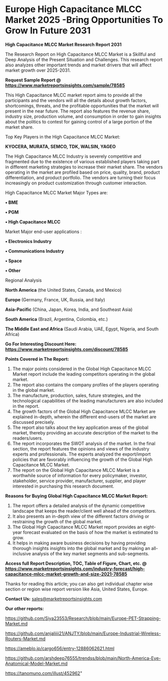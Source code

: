 # Europe High Capacitance MLCC Market 2025 -Bring Opportunities To Grow In Future 2031

<strong>High Capacitance MLCC Market Research Report 2031</strong>

The Research Report on High Capacitance MLCC Market is a Skillful and Deep Analysis of the Present Situation and Challenges. This research report also analyzes other important trends and market drivers that will affect market growth over 2025-2031.

<strong>Request Sample Report @ <a href=https://www.marketreportsinsights.com/sample/78585>https://www.marketreportsinsights.com/sample/78585</a></strong>

This High Capacitance MLCC market report aims to provide all the participants and the vendors will all the details about growth factors, shortcomings, threats, and the profitable opportunities that the market will present in the near future. The report also features the revenue share, industry size, production volume, and consumption in order to gain insights about the politics to contest for gaining control of a large portion of the market share.

Top Key Players in the High Capacitance MLCC Market:

<strong>KYOCERA, MURATA, SEMCO, TDK, WALSIN, YAGEO</strong>

The High Capacitance MLCC Industry is severely competitive and fragmented due to the existence of various established players taking part in different marketing strategies to increase their market share. The vendors operating in the market are profiled based on price, quality, brand, product differentiation, and product portfolio. The vendors are turning their focus increasingly on product customization through customer interaction.

High Capacitance MLCC Market Major Types are:

<strong>• BME

• PGM

• High Capacitance MLCC</strong>

Market Major end-user applications :

<strong>• Electronics Industry

• Communications Industry

• Space

• Other</strong>

Regional Analysis

</u><strong><b>North America</b></strong> (the United States, Canada, and Mexico)

<strong><b>Europe </b></strong>(Germany, France, UK, Russia, and Italy)

<strong><b>Asia-Pacific</b></strong> (China, Japan, Korea, India, and Southeast Asia)

<strong><b>South America</b></strong> (Brazil, Argentina, Colombia, etc.)

<strong><b>The Middle East and Africa</b></strong> (Saudi Arabia, UAE, Egypt, Nigeria, and South Africa)

<strong>Go For Interesting Discount Here: <a href=https://www.marketreportsinsights.com/discount/78585>https://www.marketreportsinsights.com/discount/78585</a></strong>

<strong>Points Covered in The Report:</strong>
<ol>
  <li>The major points considered in the Global High Capacitance MLCC Market report include the leading competitors operating in the global market.</li>
  <li>The report also contains the company profiles of the players operating in the global market.</li>
  <li>The manufacture, production, sales, future strategies, and the technological capabilities of the leading manufacturers are also included in the report.</li>
  <li>The growth factors of the Global High Capacitance MLCC Market are explained in-depth, wherein the different end-users of the market are discussed precisely.</li>
  <li>The report also talks about the key application areas of the global market, thereby providing an accurate description of the market to the readers/users.</li>
  <li>The report incorporates the SWOT analysis of the market. In the final section, the report features the opinions and views of the industry experts and professionals. The experts analyzed the export/import policies that are favorably influencing the growth of the Global High Capacitance MLCC Market.</li>
  <li>The report on the Global High Capacitance MLCC Market is a worthwhile source of information for every policymaker, investor, stakeholder, service provider, manufacturer, supplier, and player interested in purchasing this research document.</li>
</ol>
<strong>Reasons for Buying Global High Capacitance MLCC Market Report:</strong>

<ol>
  <li>The report offers a detailed analysis of the dynamic competitive landscape that keeps the reader/client well ahead of the competitors.</li>
  <li>It also presents an in-depth view of the different factors driving or restraining the growth of the global market.</li>
  <li>The Global High Capacitance MLCC Market report provides an eight-year forecast evaluated on the basis of how the market is estimated to grow.</li>
  <li>It helps in making aware business decisions by having providing thorough insights insights into the global market and by making an all-inclusive analysis of the key market segments and sub-segments.</li>
</ol>
<strong>Access full Report Description, TOC, Table of Figure, Chart, etc. @ <a href=https://www.marketreportsinsights.com/industry-forecast/high-capacitance-mlcc-market-growth-and-size-2021-78585>https://www.marketreportsinsights.com/industry-forecast/high-capacitance-mlcc-market-growth-and-size-2021-78585</a></strong>


Thanks for reading this article; you can also get individual chapter wise section or region wise report version like Asia, United States, Europe.

<strong>Contact Us:</strong>
sales@marketreportsinsights.com

<strong>Our other reports:</strong>

<a href=https://github.com/Siya23553/Research/blob/main/Europe-PET-Strapping-Market.md>https://github.com/Siya23553/Research/blob/main/Europe-PET-Strapping-Market.md</a>

<a href=https://github.com/anjaliiii21/ANJTY/blob/main/Europe-Industrial-Wireless-Routers-Market.md>https://github.com/anjaliiii21/ANJTY/blob/main/Europe-Industrial-Wireless-Routers-Market.md</a>

<a href=https://ameblo.jp/cargo656/entry-12886062621.html>https://ameblo.jp/cargo656/entry-12886062621.html</a>

<a href=https://github.com/arshdeep76555/trendss/blob/main/North-America-Eye-Anatomical-Model-Market.md>https://github.com/arshdeep76555/trendss/blob/main/North-America-Eye-Anatomical-Model-Market.md</a>

<a href=https://tanomuno.com/illust/452962>https://tanomuno.com/illust/452962</a>"
